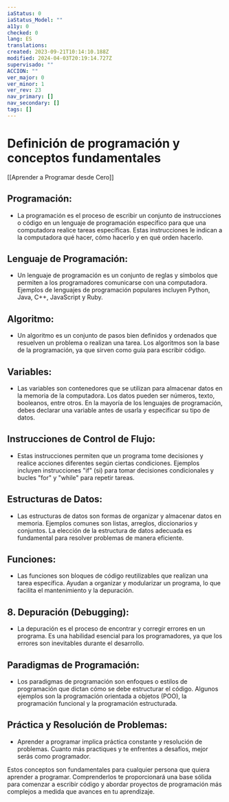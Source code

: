 ```yaml
---
iaStatus: 0
iaStatus_Model: ""
a11y: 0
checked: 0
lang: ES
translations: 
created: 2023-09-21T10:14:10.188Z
modified: 2024-04-03T20:19:14.727Z
supervisado: ""
ACCION: ""
ver_major: 0
ver_minor: 1
ver_rev: 23
nav_primary: []
nav_secondary: []
tags: []
---
```

# Definición de programación y conceptos fundamentales

[[Aprender a Programar desde Cero]]

## Programación:

- La programación es el proceso de escribir un conjunto de instrucciones o código en un lenguaje de programación específico para que una computadora realice tareas específicas. Estas instrucciones le indican a la computadora qué hacer, cómo hacerlo y en qué orden hacerlo.

## Lenguaje de Programación:

- Un lenguaje de programación es un conjunto de reglas y símbolos que permiten a los programadores comunicarse con una computadora. Ejemplos de lenguajes de programación populares incluyen Python, Java, C++, JavaScript y Ruby.

## Algoritmo:

- Un algoritmo es un conjunto de pasos bien definidos y ordenados que resuelven un problema o realizan una tarea. Los algoritmos son la base de la programación, ya que sirven como guía para escribir código.

## Variables:

- Las variables son contenedores que se utilizan para almacenar datos en la memoria de la computadora. Los datos pueden ser números, texto, booleanos, entre otros. En la mayoría de los lenguajes de programación, debes declarar una variable antes de usarla y especificar su tipo de datos.

## Instrucciones de Control de Flujo:

- Estas instrucciones permiten que un programa tome decisiones y realice acciones diferentes según ciertas condiciones. Ejemplos incluyen instrucciones "if" (si) para tomar decisiones condicionales y bucles "for" y "while" para repetir tareas.

## Estructuras de Datos:

- Las estructuras de datos son formas de organizar y almacenar datos en memoria. Ejemplos comunes son listas, arreglos, diccionarios y conjuntos. La elección de la estructura de datos adecuada es fundamental para resolver problemas de manera eficiente.

## Funciones:

- Las funciones son bloques de código reutilizables que realizan una tarea específica. Ayudan a organizar y modularizar un programa, lo que facilita el mantenimiento y la depuración.

## 8. Depuración (Debugging):

- La depuración es el proceso de encontrar y corregir errores en un programa. Es una habilidad esencial para los programadores, ya que los errores son inevitables durante el desarrollo.

## Paradigmas de Programación:

- Los paradigmas de programación son enfoques o estilos de programación que dictan cómo se debe estructurar el código. Algunos ejemplos son la programación orientada a objetos (POO), la programación funcional y la programación estructurada.

## Práctica y Resolución de Problemas:

- Aprender a programar implica práctica constante y resolución de problemas. Cuanto más practiques y te enfrentes a desafíos, mejor serás como programador.

Estos conceptos son fundamentales para cualquier persona que quiera aprender a programar. Comprenderlos te proporcionará una base sólida para comenzar a escribir código y abordar proyectos de programación más complejos a medida que avances en tu aprendizaje.